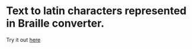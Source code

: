 # Text to latin characters represented in Braille converter.

Try it out [here](https://localhost:8443/oliverse.ch/text-to-tiny-braille-converter.php)
